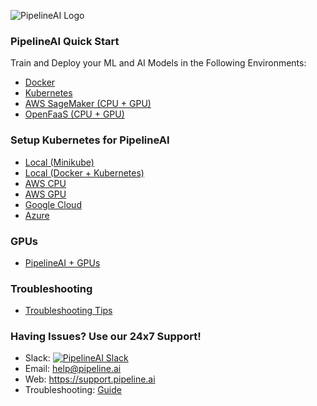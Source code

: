 ![PipelineAI Logo](http://pipeline.ai/assets/img/logo/pipelineai-split-black-258x62.png)

### PipelineAI Quick Start
Train and Deploy your ML and AI Models in the Following Environments:
* [Docker](/docs/quickstart/local-docker)
* [Kubernetes](/docs/quickstart/local-kubernetes)
* [AWS SageMaker (CPU + GPU)](/docs/quickstart/aws-sagemaker)
* [OpenFaaS (CPU + GPU)](/docs/quickstart/openfaas)

### Setup Kubernetes for PipelineAI
* [Local (Minikube)](/docs/kube-setup/local-minikube.md)
* [Local (Docker + Kubernetes)](/docs/kube-setup/local-docker-kube.md)
* [AWS CPU](/docs/kube-setup/aws-cpu.md)
* [AWS GPU](/docs/kube-setup/aws-gpu.md)
* [Google Cloud](/docs/kube-setup/google.md)
* [Azure](/docs/kube-setup/azure.md)

### GPUs
* [PipelineAI + GPUs](/docs/gpu/README.md)

### Troubleshooting
* [Troubleshooting Tips](/docs/troubleshooting/README.md)

### Having Issues?  Use our 24x7 Support!
* Slack:  [![PipelineAI Slack](http://pipeline.ai/assets/img/slack-logo.png)](https://join.slack.com/t/pipelineai/shared_invite/enQtMjg3MTYzNjg1OTY5LWQxM2E5MDFhYTAzMDdkYmU2NjEyMmIxYTg5MjcyZGE3N2JiMWM4OWQxMzI2NzVlNTk3Y2JlMjQ1MWM3M2M0Mjc)
* Email:  help@pipeline.ai
* Web:  https://support.pipeline.ai
* Troubleshooting:  [Guide](/docs/troubleshooting)
